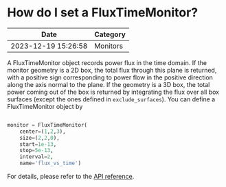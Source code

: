 # How do I set a FluxTimeMonitor?

| Date       | Category    |
|------------|-------------|
| 2023-12-19 15:26:58 | Monitors |


A FluxTimeMonitor object records power flux in the time domain. If the monitor geometry is a 2D box, the total flux through this plane is returned, with a positive sign corresponding to power flow in the positive direction along the axis normal to the plane. If the geometry is a 3D box, the total power coming out of the box is returned by integrating the flux over all box surfaces (except the ones defined in `exclude_surfaces`). You can define a FluxTimeMonitor object by 



```python

monitor = FluxTimeMonitor(
    center=(1,2,3),
    size=(2,2,0),
    start=1e-13,
    stop=5e-13,
    interval=2,
    name='flux_vs_time')

```



For details, please refer to the [API reference](https://docs.flexcompute.com/projects/tidy3d/en/latest/api/_autosummary/tidy3d.FluxTimeMonitor.html).
